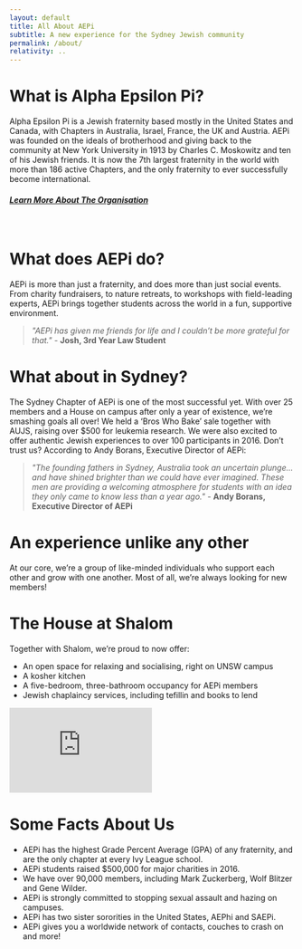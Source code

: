 ```yaml
---
layout: default
title: All About AEPi
subtitle: A new experience for the Sydney Jewish community
permalink: /about/
relativity: ..
---
```


<h1>What is Alpha Epsilon Pi?</h1>
<p>Alpha Epsilon Pi is a Jewish fraternity based mostly in the United States and Canada, with Chapters in Australia, Israel, France, the UK and Austria. AEPi was founded on the ideals of brotherhood and giving back to the community at New York University in 1913 by Charles C. Moskowitz and ten of his Jewish friends. It is now the 7th largest fraternity in the world with more than 186 active Chapters, and the only fraternity to ever successfully become international.</p>
<h5><a href="https://www.aepi.org" class="button-link">Learn More About The Organisation</a></h5>

<br>

<h1>What does AEPi do?</h1>
<p>AEPi is more than just a fraternity, and does more than just social events. From charity fundraisers, to nature retreats, to workshops with field-leading experts, AEPi brings together students across the world in a fun, supportive environment.</p>

<blockquote><i>"AEPi has given me friends for life and I couldn’t be more grateful for that."</i> - <b>Josh, 3rd Year Law Student</b></blockquote>

<h1>What about in Sydney?</h1>
<p>The Sydney Chapter of AEPi is one of the most successful yet. With over 25 members and a House on campus after only a year of existence, we’re smashing goals all over! We held a ‘Bros Who Bake’ sale together with AUJS, raising over $500 for leukemia research. We were also excited to offer authentic Jewish experiences to over 100 participants in 2016. Don’t trust us? According to Andy Borans, Executive Director of AEPi:</p>

<blockquote><i>"The founding fathers in Sydney, Australia took an uncertain plunge... and have shined brighter than we could have ever imagined. These men are providing a welcoming atmosphere for students with an idea they only came to know less than a year ago."</i> - <b>Andy Borans, Executive Director of AEPi</b></blockquote>

<h1>An experience unlike any other</h1>
<p>At our core, we’re a group of like-minded individuals who support each other and grow with one another. Most of all, we’re always looking for new members!</p>

<h1>The House at Shalom</h1>
<p>Together with Shalom, we’re proud to now offer:</p>
<ul>
    <li>An open space for relaxing and socialising, right on UNSW campus</li>
    <li>A kosher kitchen</li>
    <li>A five-bedroom, three-bathroom occupancy for AEPi members</li>
    <li>Jewish chaplaincy services, including tefillin and books to lend</li>
</ul>
<iframe frameborder="0" src="https://www.google.com/maps/embed/v1/place?q=aepi%20house%20sydney&amp;key=AIzaSyB1lmn9A4wu8hQw4wi-HsMfPpuRo6__OWI" style="border:0" width="50%"></iframe>

<h1>Some Facts About Us</h1>
<ul>
    <li>AEPi has the highest Grade Percent Average (GPA) of any fraternity, and are the only chapter at every Ivy League school.</li>
    <li>AEPi students raised $500,000 for major charities in 2016.</li>
    <li>We have over 90,000 members, including Mark Zuckerberg, Wolf Blitzer and Gene Wilder.</li>
    <li>AEPi is strongly committed to stopping sexual assault and hazing on campuses.</li>
    <li>AEPi has two sister sororities in the United States, AEPhi and SAEPi.</li>
    <li>AEPi gives you a worldwide network of contacts, couches to crash on and more!</li>
</ul>

<br>
<br>